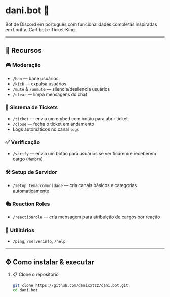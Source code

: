 # dani.bot 🤖

Bot de Discord em português com funcionalidades completas inspiradas em Loritta, Carl‑bot e Ticket‑King.

---

## 🚀 Recursos

### 🎮 Moderação
- `/ban` — bane usuários  
- `/kick` — expulsa usuários  
- `/mute` & `/unmute` — silencia/desilencia usuários  
- `/clear` — limpa mensagens do chat

### 🎫 Sistema de Tickets
- `/ticket` — envia um embed com botão para abrir ticket  
- `/close` — fecha o ticket em andamento  
- Logs automáticos no canal `logs`

### ✅ Verificação
- `/verify` — envia um botão para usuários se verificarem e receberem cargo (`Membro`)

### 🛠️ Setup de Servidor
- `/setup tema:comunidade` — cria canais básicos e categorias automaticamente

### 🎭 Reaction Roles
- `/reactionrole` — cria mensagem para atribuição de cargos por reação

### 🧠 Utilitários
- `/ping`, `/serverinfo`, `/help`

---

## ⚙️ Como instalar & executar

1. 📋 Clone o repositório  
   ```bash
   git clone https://github.com/danixxtzz/dani.bot.git
   cd dani.bot
